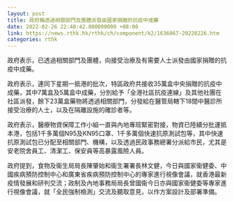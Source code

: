 ```yaml
---
layout: post
title: 政府稱透過相關部門及團體派發由國家捐贈的抗疫中成藥
date: 2022-02-26 22:40:42.000000000 +08:00
link: https://news.rthk.hk/rthk/ch/component/k2/1636067-20220226.htm
categories: rthk
---
```


政府表示，已透過相關部門及團體，向接受治療及有需要人士派發由國家捐贈的抗疫中成藥。
 
政府表示，連同下星期一抵港的批次，特區政府共接收35萬盒中央捐贈的抗疫中成藥，其中7萬盒及5萬盒中成藥，分別給予「全港社區抗疫連線」及其他社團在社區派發，餘下23萬盒藥物將透過相關部門，分發給在醫管局轄下18間中醫診所接受治療的人士，以及在隔離設施的確診者等。
 
政府表示，醫療物資保障工作小組一直與內地專班緊密對接，物資已陸續分批運抵本港，包括1千多萬個N95及KN95口罩、1千多萬個快速抗原測試包等，其中快速抗原測試包已分配至相關部門、機構，以及透過民政事務總署分派給市民，尤其是安老院舍員工、清潔工、保安員等高暴露風險人員。
 
政府提到，食物及衞生局局長陳肇始和衞生署署長林文健，今日與國家衞健委、中國疾病預防控制中心和廣東省疾病預防控制中心的專家進行視像會議，就香港最新疫情發展和研判交流；政制及內地事務局局長曾國衞今日亦與國家衞健委等專家進行視像會議，就「全民強制檢測」交流及聽取意見，以作方案設計及部署準備。
